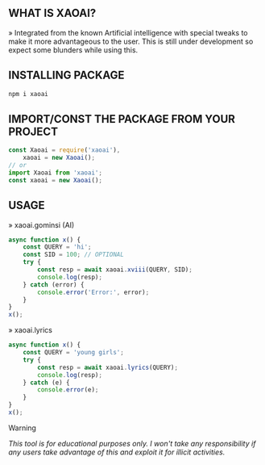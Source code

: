 ## WHAT IS XAOAI?<br>

» Integrated from the known Artificial intelligence with special tweaks to make
it more advantageous to the user. This is still under development so expect some
blunders while using this.

## INSTALLING PACKAGE

```bash
npm i xaoai
```

## IMPORT/CONST THE PACKAGE FROM YOUR PROJECT

```javascript
const Xaoai = require('xaoai'),
	xaoai = new Xaoai();
// or
import Xaoai from 'xaoai';
const xaoai = new Xaoai();
```

## USAGE<br>

» xaoai.gominsi (AI)

```javascript
async function x() {
	const QUERY = 'hi';
	const SID = 100; // OPTIONAL
	try {
		const resp = await xaoai.xviii(QUERY, SID);
		console.log(resp);
	} catch (error) {
		console.error('Error:', error);
	}
}
x();
```

» xaoai.lyrics

```javascript
async function x() {
	const QUERY = 'young girls';
	try {
		const resp = await xaoai.lyrics(QUERY);
		console.log(resp);
	} catch (e) {
		console.error(e);
	}
}
x();
```

> [!WARNING]  
> _This tool is for educational purposes only. I won't take any responsibility
> if any users take advantage of this and exploit it for illicit activities._
